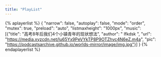 ```yaml
---
title: "PlayList"
---
```

{% aplayerlist %}
{
    "narrow": false,
    "autoplay": false,
    "mode": "order",
    "mutex": true,
    "preload": "auto",
    "listmaxheight": "1000px",
    "music": [{"title": "高考8年后我们4个小镇青年的现状想法", "author": " lfkdsk ", "url": "https://media.xyzcdn.net/lu65Yx9PeVYkTP8P9OTZhvc4N6eZ.m4a", "pic": "https://podcastsarchive.github.io/worlds-mirror/image/img.jpg"}]
}
{% endaplayerlist %}

